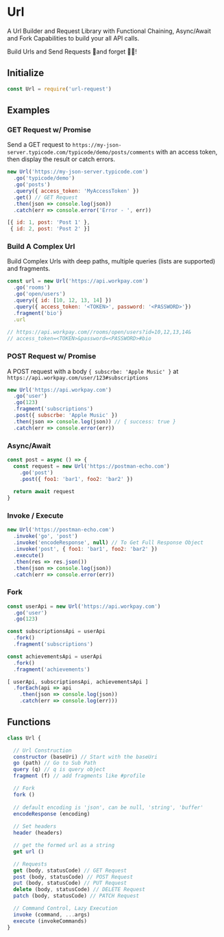 # Url
A Url Builder and Request Library with Functional Chaining, Async/Await and Fork Capabilities to build your all API calls. 

Build Urls and Send Requests 🤟and forget 🥱😴!

## Initialize

```js
const Url = require('url-request')
```

## Examples

### GET Request w/ Promise

Send a GET request to `https://my-json-server.typicode.com/typicode/demo/posts/comments` with an access token, then display the result or catch errors.

```js
new Url('https://my-json-server.typicode.com')
  .go('typicode/demo')
  .go('posts')
  .query({ access_token: 'MyAccessToken' })
  .get() // GET Request
  .then(json => console.log(json)) 
  .catch(err => console.error('Error - ', err))
```
```js
[{ id: 1, post: 'Post 1' },
 { id: 2, post: 'Post 2' }]
```

### Build A Complex Url

Build Complex Urls with deep paths, multiple queries (lists are supported) and fragments.

```js
const url = new Url('https://api.workpay.com')
  .go('rooms')
  .go('open/users')
  .query({ id: [10, 12, 13, 14] })
  .query({ access_token: '<TOKEN>', password: '<PASSWORD>'})
  .fragment('bio')
  .url
  
// https://api.workpay.com//rooms/open/users?id=10,12,13,14&
// access_token=<TOKEN>&password=<PASSWORD>#bio
```

### POST Request w/ Promise

A POST request with a body `{ subscrbe: 'Apple Music' }` at `https://api.workpay.com/user/123#subscriptions`

```js
new Url('https://api.workpay.com')
  .go('user')
  .go(123)
  .fragment('subscriptions')
  .post({ subscrbe: 'Apple Music' })
  .then(json => console.log(json)) // { success: true }
  .catch(err => console.error(err))
```

### Async/Await

```js
const post = async () => {
  const request = new Url('https://postman-echo.com')
    .go('post')
    .post({ foo1: 'bar1', foo2: 'bar2' })
  
  return await request
}
```

### Invoke / Execute

```js
new Url('https://postman-echo.com')
  .invoke('go', 'post')
  .invoke('encodeResponse', null) // To Get Full Response Object
  .invoke('post', { foo1: 'bar1', foo2: 'bar2' })
  .execute()
  .then(res => res.json())
  .then(json => console.log(json))
  .catch(err => console.error(err))
```

### Fork

```js
const userApi = new Url('https://api.workpay.com')
  .go('user')
  .go(123)

const subscriptionsApi = userApi
  .fork()
  .fragment('subscriptions')

const achievementsApi = userApi
  .fork()
  .fragment('achievements')

[ userApi, subscriptionsApi, achievementsApi ]
  .forEach(api => api
    .then(json => console.log(json))
    .catch(err => console.log(err)))
```

## Functions

```js
class Url {

  // Url Construction
  constructor (baseUri) // Start with the baseUri
  go (path) // Go to Sub Path
  query (q) // q is query object
  fragment (f) // add fragments like #profile

  // Fork
  fork ()
  
  // default encoding is 'json', can be null, 'string', 'buffer'
  encodeResponse (encoding) 
  
  // Set headers
  header (headers) 

  // get the formed url as a string
  get url ()

  // Requests
  get (body, statusCode) // GET Request
  post (body, statusCode) // POST Request
  put (body, statusCode) // PUT Request
  delete (body, statusCode) // DELETE Request
  patch (body, statusCode) // PATCH Request

  // Command Control, Lazy Execution
  invoke (command, ...args)
  execute (invokeCommands)
}
```
